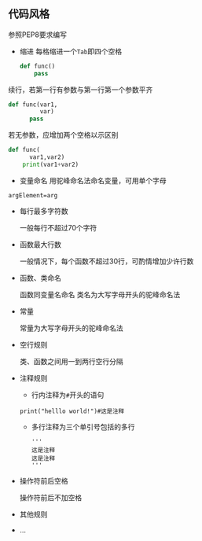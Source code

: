 ## 代码风格

  参照PEP8要求编写

- 缩进
  每格缩进一个`Tab`即四个空格

    ```python
    def func()
        pass
    ```

 续行，若第一行有参数与第一行第一个参数平齐
  ```python
  def func(var1,
           var)
        pass
  ```

  若无参数，应增加两个空格以示区别
```python
def func(
      var1,var2)
    print(var1+var2)
```
- 变量命名
用驼峰命名法命名变量，可用单个字母
```
argElement=arg
```

- 每行最多字符数

  一般每行不超过70个字符

- 函数最大行数

  一般情况下，每个函数不超过30行，可酌情增加少许行数

- 函数、类命名

  函数同变量名命名
  类名为大写字母开头的驼峰命名法

- 常量

  常量为大写字母开头的驼峰命名法

- 空行规则

  类、函数之间用一到两行空行分隔

- 注释规则

  - 行内注释为`#`开头的语句

  `print("helllo world!")#这是注释`

  - 多行注释为三个单引号包括的多行

    ```
    '''
    这是注释
    这是注释
    '''
    ```

- 操作符前后空格

  操作符前后不加空格

- 其他规则
- ...
